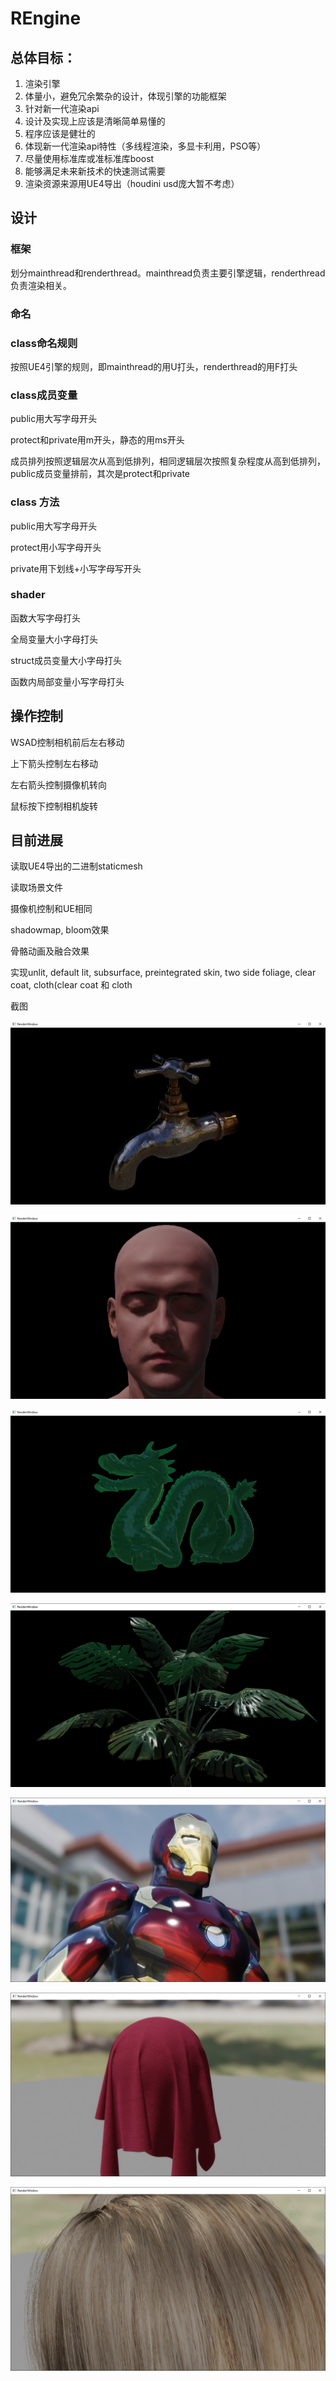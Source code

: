 # REngine

## 总体目标：

1. 渲染引擎
2. 体量小，避免冗余繁杂的设计，体现引擎的功能框架
3. 针对新一代渲染api
4. 设计及实现上应该是清晰简单易懂的
5. 程序应该是健壮的
6. 体现新一代渲染api特性（多线程渲染，多显卡利用，PSO等）
7. 尽量使用标准库或准标准库boost
8. 能够满足未来新技术的快速测试需要
9. 渲染资源来源用UE4导出（houdini usd庞大暂不考虑）


## 设计

### 框架

划分mainthread和renderthread。mainthread负责主要引擎逻辑，renderthread负责渲染相关。

### 命名

### class命名规则

按照UE4引擎的规则，即mainthread的用U打头，renderthread的用F打头

### class成员变量

public用大写字母开头

protect和private用m开头，静态的用ms开头

成员排列按照逻辑层次从高到低排列，相同逻辑层次按照复杂程度从高到低排列，public成员变量排前，其次是protect和private

### class 方法

public用大写字母开头

protect用小写字母开头

private用下划线+小写字母写开头

### shader

函数大写字母打头

全局变量大小字母打头

struct成员变量大小字母打头

函数内局部变量小写字母打头

## 操作控制

WSAD控制相机前后左右移动

上下箭头控制左右移动

左右箭头控制摄像机转向

鼠标按下控制相机旋转

## 目前进展

读取UE4导出的二进制staticmesh

读取场景文件

摄像机控制和UE相同

shadowmap, bloom效果

骨骼动画及融合效果

实现unlit, default lit, subsurface, preintegrated skin, two side foliage, clear coat, cloth(clear coat 和 cloth

截图

![screenshot](Engine/Documentation/Image/defaultlit.png)

![screenshot](Engine/Documentation/Image/skin.png)

![screenshot](Engine/Documentation/Image/subsurface.png)

![screenshot](Engine/Documentation/Image/foliage.png)

![screenshot](Engine/Documentation/Image/clearcoat.png)

![screenshot](Engine/Documentation/Image/cloth.png)

![screenshot](Engine/Documentation/Image/hair.png)
